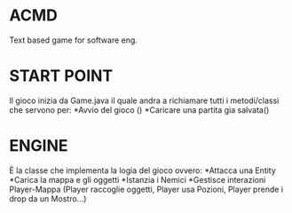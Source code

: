 # ACMD
Text based game for software eng. 

# START POINT
Il gioco inizia da Game.java il quale andra a richiamare tutti i metodi/classi che servono per:
*Avvio del gioco (<start>)
*Caricare una partita gia salvata(<load>)

# ENGINE
È la classe che implementa la logia del gioco ovvero:
*Attacca una Entity
*Carica la mappa e gli oggetti
*Istanzia i Nemici
*Gestisce interazioni Player-Mappa (Player raccoglie oggetti, Player usa Pozioni, Player prende i drop da un Mostro...)

